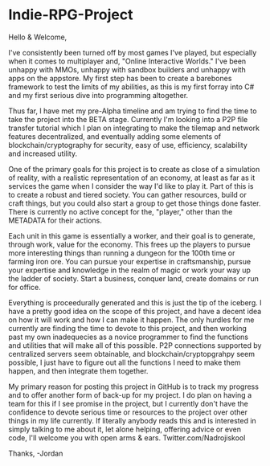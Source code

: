 # Indie-RPG-Project

Hello & Welcome,

I've consistently been turned off by most games I've played, but especially when it comes to multiplayer and, "Online Interactive Worlds." I've been unhappy with MMOs, unhappy with sandbox builders and unhappy with apps on the appstore. My first step has been to create a barebones framework to test the limits of my abilities, as this is my first forray into C# and my first serious dive into programming altogether. 

Thus far, I have met my pre-Alpha timeline and am trying to find the time to take the project into the BETA stage. Currently I'm looking into a P2P file transfer tutorial which I plan on integrating to make the tilemap and network features decentralized, and eventually adding some elements of blockchain/cryptography for security, easy of use, efficiency, scalability and increased utility. 

One of the primary goals for this project is to create as close of a simulation of reality, with a realistic representation of an economy, at least as far as it services the game when I consider the way I'd like to play it. Part of this is to create a robust and tiered society. You can gather resources, build or craft things, but you could also start a group to get those things done faster. There is currently no active concept for the, "player," other than the METADATA for their actions. 

Each unit in this game is essentially a worker, and their goal is to generate, through work, value for the economy. This frees up the players to pursue more interesting things than running a dungeon for the 100th time or farming iron ore. You can pursue your expertise in craftsmanship, pursue your expertise and knowledge in the realm of magic or work your way up the ladder of society. Start a business, conquer land, create domains or run for office. 

Everything is proceedurally generated and this is just the tip of the iceberg. I have a pretty good idea on the scope of this project, and have a decent idea on how it will work and how I can make it happen. The only hurdles for me currently are finding the time to devote to this project, and then working past my own inadequecies as a novice programmer to find the functions and utilities that will make all of this possible. P2P connections supported by centralized servers seem obtainable, and blockchain/cryptopgrahpy seem possible, I just have to figure out all the functions I need to make them happen, and then integrate them together.

My primary reason for posting this project in GitHub is to track my progress and to offer another form of back-up for my project. I do plan on having a team for this if I see promise in the project, but I currently don't have the confidence to devote serious time or resources to the project over other things in my life currently. If literally anybody reads this and is interested in simply talking to me about it, let alone helping, offering advice or even code, I'll welcome you with open arms & ears. Twitter.com/Nadrojiskool

Thanks,
-Jordan
